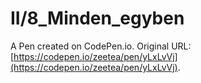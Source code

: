 # II/8_Minden_egyben

A Pen created on CodePen.io. Original URL: [https://codepen.io/zeetea/pen/yLxLvVj](https://codepen.io/zeetea/pen/yLxLvVj).

